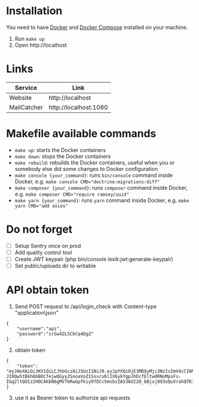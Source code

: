 # Installation

You need to have [Docker](https://docs.docker.com) and [Docker Compose](https://docs.docker.com/compose/) installed on your machine.

1. Run `make up`
2. Open http://localhost

# Links

| Service     | Link                  |
|-------------|-----------------------|
| Website     | http://localhost      |
| MailCatcher | http://localhost:1080 |

# Makefile available commands

- `make up`: starts the Docker containers
- `make down`: stops the Docker containers
- `make rebuild`: rebuilds the Docker containers, useful when you or somebody else did some changes to Docker configuration
- `make console {your_command}`: runs `bin/console` command inside Docker, e.g. `make console CMD="doctrine:migrations:diff"`
- `make composer {your_command}`: runs `composer` command inside Docker, e.g. `make composer CMD="require ramsey/uuid"`
- `make yarn {your_command}`: runs `yarn` command inside Docker, e.g. `make yarn CMD="add axios"`


# Do not forget

- [ ] Setup Sentry once on prod
- [ ] Add quality control tool
- [ ] Create JWT keypair (php bin/console lexik:jwt:generate-keypair)
- [ ] Set public/uploads dir to writable

# API obtain token
1. Send POST request to /api/login_check with Content-type "application\json"

```
{
    "username":"api",
    "password":"srSw4ZLSCbCq4DgZ"
}
```

2. obtain token
```
{
    "token": "eyJ0eXAiOiJKV1QiLCJhbGciOiJSUzI1NiJ9.eyJpYXQiOjE3MDQyMjc3NzIsImV4cCI6MTcwNDIzMTM3Miwicm9sZXMiOlsiUk9MRV9VU0VSIl0sInVzZXJuYW1lIjoiYXBpIn0.bHdJZcz7EdelDDvd4aHg1ZR_zfMHGUgfpTTknx0lNE54iaLenb1_gO6wTU52h3YlYo9wDbJXqKQp2wT7VhiK2GDm19EiqM60tMXif0mSpwvE2QBjuNZ9S_MGxtRIt_qg1uR-JI0Qw5tBkh6bBOCfejwQGyy2SnoaVoZ1SsxrublIX6ykYgpJhDcfEltwORNoMpsFs-IGq2ltQOIz2HOCAkbN6gMV7bRwGpfkiy97DCc5msbzZA536UI2O_bBjoj8O3oQuVrahQTK74Zgqpl_MJEjr1VQxv_iZcmEpFOIqw6xJZLqHZfQKLF6CXpywZN3ktyvIAxyLRQdzHuIhszg6Q"
}
```

3. use it as Bearer token to authorize api requests
